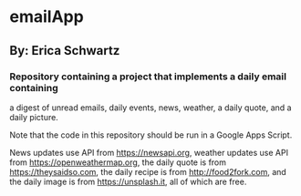 # emailApp
## By: Erica Schwartz
### Repository containing a project that implements a daily email containing
a digest of unread emails, daily events, news, weather, a daily quote, and a
daily picture.

Note that the code in this repository should be run in a Google Apps Script.

News updates use API from https://newsapi.org, weather updates use API from
https://openweathermap.org, the daily quote is from https://theysaidso.com,
the daily recipe is from http://food2fork.com, and the daily image is from
https://unsplash.it, all of which are free.
